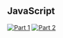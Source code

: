 ## JavaScript
[![Part 1](https://img.shields.io/badge/Part%201-0.041ms-informational)](https://adventofcode.com/2021/)
[![Part 2](https://img.shields.io/badge/Part%202-1.852ms-informational)](https://adventofcode.com/2021/)